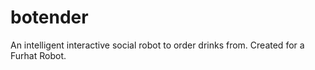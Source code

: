 # botender
An intelligent interactive social robot to order drinks from. Created for a Furhat Robot.
